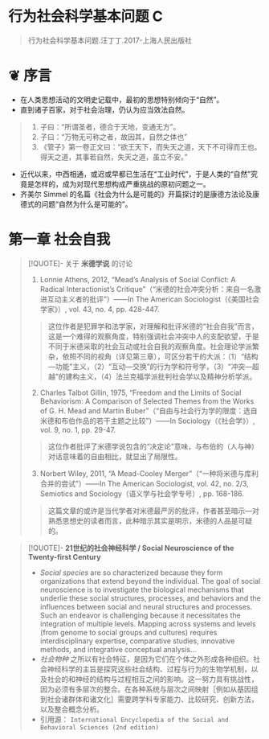 # 行为社会科学基本问题 C

> 行为社会科学基本问题.汪丁丁.2017-上海人民出版社

# &#10086; 序言

- 在人类思想活动的文明史记载中，最初的思想特别倾向于“自然”。
- 直到诸子百家，对于社会治理，仍认为应当效法自然。
> 1. 子曰：“所谓圣者，德合于天地，变通无方”。  
> 2. 子曰：“万物无可称之者，故因其，自然之体也”  
> 3. 《管子》第一卷正文曰：“欲王天下，而失天之道，天下不可得而王也。得天之道，其事若自然，失天之道，虽立不安。”  
- 近代以来，中西相通，或迟或早都已生活在“工业时代”，于是人类的“自然”究竟是怎样的，成为对现代思想构成严重挑战的原初问题之一。
- 齐美尔 Simmel 的名篇《社会为什么是可能的》开篇探讨的是康德方法论及康德式的问题“自然为什么是可能的”。

# 第一章 社会自我

> [!QUOTE]- 关于 **米德学说** 的讨论
> 1. Lonnie Athens, 2012, “Mead’s Analysis of Social Conflict: A Radical Interactionist’s Critique”（“米德的社会冲突分析：来自一名激进互动主义者的批评”）——In The American Sociologist（《美国社会学家》）, vol. 43, no. 4, pp. 428-447.
> > 这位作者是犯罪学和法学家，对理解和批评米德的“社会自我”而言，这是一个难得的观察角度，特别强调社会冲突中人的支配欲望，于是不同于米德采取的社会互动或社会自我的观察角度。社会理论学派繁杂，依照不同的视角（详见第三章），可区分若干的大派：（1）“结构—功能”主义，（2）“互动—交换”的行为学和符号学，（3）“冲突—超越”的建构主义，（4）法兰克福学派批判社会学以及精神分析学派。
>  2. Charles Talbot Gillin, 1975, “Freedom and the Limits of Social Behaviorism: A Comparison of Selected Themes from the Works of G. H. Mead and Martin Buber”（“自由与社会行为学的限度：选自米德和布伯作品的若干主题之比较”）——In Sociology（《社会学》）, vol. 9, no. 1, pp. 29-47.
> > 这位作者批评了米德学说包含的“决定论”意味，与布伯的（人与神）对话意味着的自由相比，就显出了局限性。
>  3. Norbert Wiley, 2011, “A Mead-Cooley Merger”（“一种将米德与库利合并的尝试”）——In The American Sociologist, vol. 42, no. 2/3, Semiotics and Sociology（语义学与社会学专号）, pp. 168-186.
> > 这篇文章的或许是当代学者对米德最严厉的批评，作者甚至暗示—对熟悉思想史的读者而言，此种暗示其实是明示，米德的人品是可疑的。

> [!QUOTE]- **21世纪的社会神经科学 / Social Neuroscience of the Twenty-first Century**
> - *Social species* are so characterized because they form organizations that extend beyond the individual. The goal of social neuroscience is to investigate the biological mechanisms that underlie these social structures, processes, and behaviors and the influences between social and neural structures and processes. Such an endeavor is challenging because it necessitates the integration of multiple levels. Mapping across systems and levels (from genome to social groups and cultures) requires interdisciplinary expertise, comparative studies, innovative methods, and integrative conceptual analysis…
> - *社会物种* 之所以有社会特征，是因为它们在个体之外形成各种组织。社会神经科学的主旨是探究这些社会结构、过程与行为的生物学机制，以及社会的和神经的结构与过程相互之间的影响。这一努力具有挑战性，因为必须有多层次的整合。在各种系统与层次之间映射［例如从基因组到社会诸群体和诸文化］需要跨学科专家能力、比较研究、创新方法，以及整合概念分析。
> - 引用源： `International Encyclopedia of the Social and Behavioral Sciences (2nd edition)`